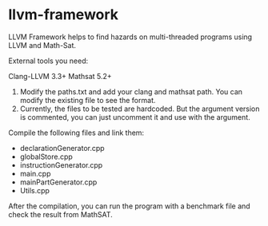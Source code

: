 llvm-framework
==============

LLVM Framework helps to find hazards on multi-threaded programs using LLVM and Math-Sat.

External tools you need:

Clang-LLVM 3.3+
Mathsat 5.2+

1) Modify the paths.txt and add your clang and mathsat path. You can modify the existing file to see the format.
2) Currently, the files to be tested are hardcoded. But the argument version is commented, you can just uncomment it and use with the argument.

Compile the following files and link them:

- declarationGenerator.cpp
- globalStore.cpp
- instructionGenerator.cpp
- main.cpp
- mainPartGenerator.cpp
- Utils.cpp

After the compilation, you can run the program with a benchmark file and check the result from MathSAT.




